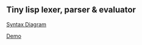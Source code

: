 ## Tiny lisp lexer, parser & evaluator

[Syntax Diagram](./output/index.html)

[Demo](./docs/clip.mp4)